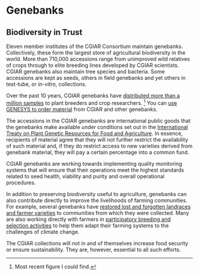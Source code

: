 
# Genebanks
## Biodiversity in Trust

Eleven member institutes of the CGIAR Consortium maintain genebanks. Collectively, these form the largest store of agricultural biodiversity in the world. More than 710,000 accessions range from unimproved wild relatives of crops through to elite breeding lines developed by CGIAR scientists. CGIAR genebanks also maintain tree species and bacteria. Some accessions are kept as seeds, others in field genebanks and yet others in test-tube, or _in-vitro_, collections.

Over the past 10 years, CGIAR genebanks have [distributed more than a million samples](http://www.cgiar.org/consortium-news/cgiar-consortium-partners-with-global-crop-diversity-trust-to-revitalize-genebanks/) to plant breeders and crop researchers. [^1] You can [use GENESYS to order material](https://www.genesys-pgr.org/content/help/how-to-use-genesys) from CGIAR and other genebanks.

The accessions in the CGIAR genebanks are international public goods that the genebanks make available under conditions set out in the [International Treaty on Plant Genetic Resources for Food and Agriculture](http://www.planttreaty.org/). In essence, recipients of material agree that they will not further restrict the availability of such material and, if they do restrict access to new varieties derived from genebank material, they will pay a certain percentage into a common fund.

CGIAR genebanks are working towards implementing quality monitoring systems that will ensure that their operations meet the highest standards related to seed health, viability and purity and overall operational procedures.

In addition to preserving biodiversity useful to agriculture, genebanks can also contribute directly to improve the livelihoods of farming communities. For example, several genebanks have [restored lost and forgotten landraces and farmer varieties](http://cipotato.org/press_release/return-of-potatoes-from-cip-to-andean-farmers-proves-critical-for-climate-adaptation/) to communities from which they were collected. Many are also working directly with farmers in [participatory breeding and selection activities](https://ccafs.cgiar.org/publications/farmer-participatory-varietal-selection-pvs-and-dissemination-activities-mali-niger) to help them adapt their farming systems to the challenges of climate change.

The CGIAR collections will not in and of themselves increase food security or ensure sustainability. They are, however, essential to all such efforts.

[^1]: Most recent figure I could find.
